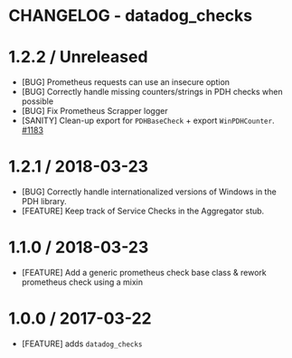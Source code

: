# CHANGELOG - datadog_checks

1.2.2 / Unreleased
==================

* [BUG] Prometheus requests can use an insecure option
* [BUG] Correctly handle missing counters/strings in PDH checks when possible
* [BUG] Fix Prometheus Scrapper logger
* [SANITY] Clean-up export for `PDHBaseCheck` + export `WinPDHCounter`. [#1183][]

1.2.1 / 2018-03-23
==================

* [BUG] Correctly handle internationalized versions of Windows in the PDH library.
* [FEATURE] Keep track of Service Checks in the Aggregator stub.

1.1.0 / 2018-03-23
==================

* [FEATURE] Add a generic prometheus check base class & rework prometheus check using a mixin

1.0.0 / 2017-03-22
==================

* [FEATURE] adds `datadog_checks`

<!--- The following link definition list is generated by PimpMyChangelog --->
[#1183]: https://github.com/DataDog/integrations-core/issues/1183